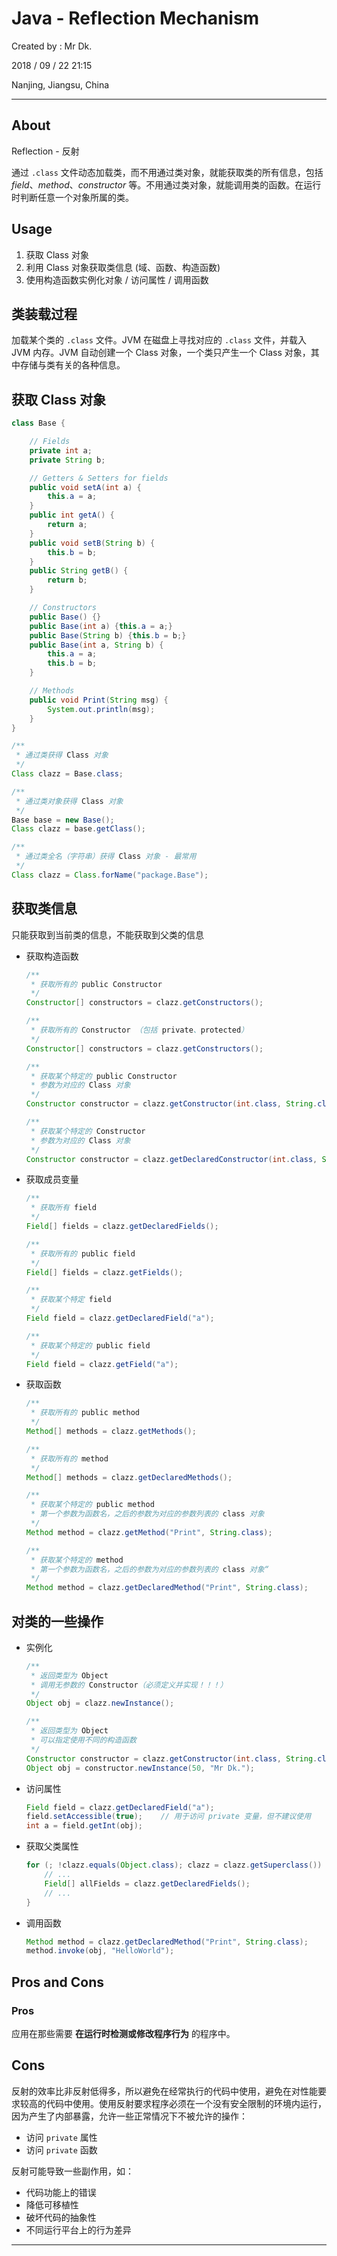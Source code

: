 # Java - Reflection Mechanism

Created by : Mr Dk.

2018 / 09 / 22 21:15

Nanjing, Jiangsu, China

---

## About

Reflection - 反射

通过 `.class` 文件动态加载类，而不用通过类对象，就能获取类的所有信息，包括 _field_、_method_、_constructor_ 等。不用通过类对象，就能调用类的函数。在运行时判断任意一个对象所属的类。

## Usage

1. 获取 Class 对象
2. 利用 Class 对象获取类信息 (域、函数、构造函数)
3. 使用构造函数实例化对象 / 访问属性 / 调用函数

## 类装载过程

加载某个类的 `.class` 文件。JVM 在磁盘上寻找对应的 `.class` 文件，并载入 JVM 内存。JVM 自动创建一个 Class 对象，一个类只产生一个 Class 对象，其中存储与类有关的各种信息。

## 获取 Class 对象

```java
class Base {

    // Fields
    private int a;
    private String b;

    // Getters & Setters for fields
    public void setA(int a) {
        this.a = a;
    }
    public int getA() {
        return a;
    }
    public void setB(String b) {
        this.b = b;
    }
    public String getB() {
        return b;
    }

    // Constructors
    public Base() {}
    public Base(int a) {this.a = a;}
    public Base(String b) {this.b = b;}
    public Base(int a, String b) {
        this.a = a;
        this.b = b;
    }

    // Methods
    public void Print(String msg) {
        System.out.println(msg);
    }
}
```

```java
/**
 * 通过类获得 Class 对象
 */
Class clazz = Base.class;

/**
 * 通过类对象获得 Class 对象
 */
Base base = new Base();
Class clazz = base.getClass();

/**
 * 通过类全名（字符串）获得 Class 对象 - 最常用
 */
Class clazz = Class.forName("package.Base");
```

## 获取类信息

只能获取到当前类的信息，不能获取到父类的信息

- 获取构造函数

  ```java
  /**
   * 获取所有的 public Constructor
   */
  Constructor[] constructors = clazz.getConstructors();

  /**
   * 获取所有的 Constructor （包括 private、protected）
   */
  Constructor[] constructors = clazz.getConstructors();

  /**
   * 获取某个特定的 public Constructor
   * 参数为对应的 Class 对象
   */
  Constructor constructor = clazz.getConstructor(int.class, String.class);

  /**
   * 获取某个特定的 Constructor
   * 参数为对应的 Class 对象
   */
  Constructor constructor = clazz.getDeclaredConstructor(int.class, String.class);
  ```

- 获取成员变量

  ```java
  /**
   * 获取所有 field
   */
  Field[] fields = clazz.getDeclaredFields();

  /**
   * 获取所有的 public field
   */
  Field[] fields = clazz.getFields();

  /**
   * 获取某个特定 field
   */
  Field field = clazz.getDeclaredField("a");

  /**
   * 获取某个特定的 public field
   */
  Field field = clazz.getField("a");
  ```

- 获取函数

  ```java
  /**
   * 获取所有的 public method
   */
  Method[] methods = clazz.getMethods();

  /**
   * 获取所有的 method
   */
  Method[] methods = clazz.getDeclaredMethods();

  /**
   * 获取某个特定的 public method
   * 第一个参数为函数名，之后的参数为对应的参数列表的 class 对象
   */
  Method method = clazz.getMethod("Print", String.class);

  /**
   * 获取某个特定的 method
   * 第一个参数为函数名，之后的参数为对应的参数列表的 class 对象“
   */
  Method method = clazz.getDeclaredMethod("Print", String.class);
  ```

## 对类的一些操作

- 实例化

  ```java
  /**
   * 返回类型为 Object
   * 调用无参数的 Constructor（必须定义并实现！！！）
   */
  Object obj = clazz.newInstance();

  /**
   * 返回类型为 Object
   * 可以指定使用不同的构造函数
   */
  Constructor constructor = clazz.getConstructor(int.class, String.class);
  Object obj = constructor.newInstance(50, "Mr Dk.");
  ```

- 访问属性

  ```java
  Field field = clazz.getDeclaredField("a");
  field.setAccessible(true);    // 用于访问 private 变量，但不建议使用
  int a = field.getInt(obj);
  ```

- 获取父类属性

  ```java
  for (; !clazz.equals(Object.class); clazz = clazz.getSuperclass()) {
      // ...
      Field[] allFields = clazz.getDeclaredFields();
      // ...
  }
  ```

- 调用函数

  ```java
  Method method = clazz.getDeclaredMethod("Print", String.class);
  method.invoke(obj, "HelloWorld");
  ```

## Pros and Cons

### Pros

应用在那些需要 **在运行时检测或修改程序行为** 的程序中。

## Cons

反射的效率比非反射低得多，所以避免在经常执行的代码中使用，避免在对性能要求较高的代码中使用。使用反射要求程序必须在一个没有安全限制的环境内运行，因为产生了内部暴露，允许一些正常情况下不被允许的操作：

- 访问 `private` 属性
- 访问 `private` 函数

反射可能导致一些副作用，如：

- 代码功能上的错误
- 降低可移植性
- 破坏代码的抽象性
- 不同运行平台上的行为差异

---
